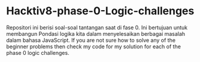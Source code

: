 # Hacktiv8-phase-0-Logic-challenges
Repositori ini berisi soal-soal tantangan saat di fase 0. 
Ini bertujuan untuk membangun Pondasi logika kita dalam menyelesaikan berbagai masalah dalam bahasa JavaScript.
If you are not sure how to solve any of the beginner problems then check 
my code for my solution for each of the phase 0 logic challenges.

